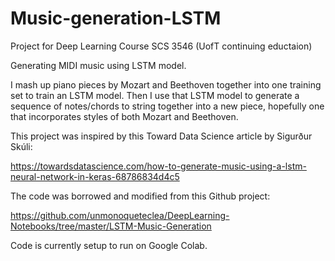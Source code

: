 # Music-generation-LSTM
Project for Deep Learning Course SCS 3546 (UofT continuing eductaion)

Generating MIDI music using LSTM model.

I mash up piano pieces by Mozart and Beethoven together into one training set to train an LSTM model. Then I use that LSTM model to generate a sequence of notes/chords to string together into a new piece, hopefully one that incorporates styles of both Mozart and Beethoven.

This project was inspired by this Toward Data Science article by Sigurður Skúli:

https://towardsdatascience.com/how-to-generate-music-using-a-lstm-neural-network-in-keras-68786834d4c5

The code was borrowed and modified from this Github project:

https://github.com/unmonoqueteclea/DeepLearning-Notebooks/tree/master/LSTM-Music-Generation

Code is currently setup to run on Google Colab.
